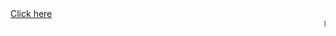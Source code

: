 
<html>
<head>
    <title>
        My Codes
    </title>
        <link rel="icon" href="Logo.jpg">
        </head>
  <body>
      <link rel = "stylesheet" type="text/css" href="ai.html"/>
      <div class="loader-wrapper">
          <span class = "loader"><span class="load-inner"></span></span>
          </div>
    <a href="Nhome.html"> Click here </a>
    <marquee> Underconstruction </marquee>
    </body>
  </html>
